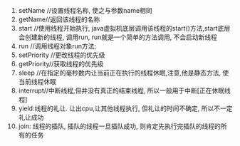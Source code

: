 1. setName //设置线程名称, 使之与参数name相同
2. getName//返回该线程的名称
3. start //使用线程开始执行, java虚拟机底层调用该线程的start()方法,start底层会创建新的线程, 调用run, run就是一个简单的方法调用, 不会启动新线程
4. run //调用线程对象run方法;
5. setPriority //更改线程的优先级
6. getPriority//获取线程的优先级
7. sleep //在指定的毫秒数内让当前正在执行的线程休眠,注意,他是静态方法, 使当前线程休眠
8. interrupt//中断线程,但并没有真正的结束线程, 所以一般用于中断[正在休眠线程]
9. yield:线程的礼让. 让出cpu,让其他线程执行, 但礼让的时间不确定, 所以不一定礼让成功
10. join: 线程的插队, 插队的线程一旦插队成功, 则肯定先执行完插队的线程的所有的任务